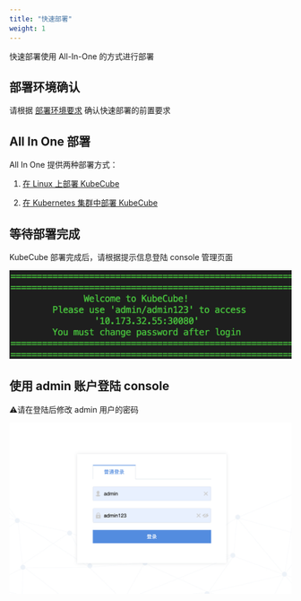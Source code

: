 ```yaml
---
title: "快速部署"
weight: 1
---
```


快速部署使用 All-In-One 的方式进行部署

## 部署环境确认

请根据 [部署环境要求](https://kubecube.io/docs/部署指南/部署环境要求) 确认快速部署的前置要求 

## All In One 部署
All In One 提供两种部署方式：

1. [在 Linux 上部署 KubeCube](https://kubecube.io/docs/部署指南/all-in-one/#在-linux-上部署-kubecube)

2. [在 Kubernetes 集群中部署 KubeCube](https://kubecube.io/docs/部署指南/all-in-one/#在-kubernetes-集群中部署-kubecubed)

## 等待部署完成
KubeCube 部署完成后，请根据提示信息登陆 console 管理页面

![complete-deploy](/imgs/部署指南/All-In-One/complete-deploy.png)

## 使用 admin 账户登陆 console

⚠️请在登陆后修改 admin 用户的密码

![login-console](/imgs/部署指南/All-In-One/login-console.png)